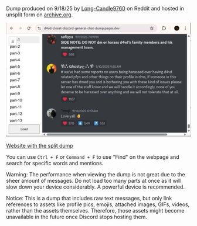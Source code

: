 Dump produced on 9/18/25 by [Long-Candle9760](https://www.reddit.com/user/Long-Candle9760/) on Reddit and hosted in unsplit form on [archive.org](https://archive.org/details/d-4vds-closet-chatting-general-chat-1010305793876312159).

![Screenshot of the website](Screenshot.png)

[Website with the split dump](https://d4vd-closet-discord-general-chat-dump.pages.dev/)

You can use ```Ctrl + F``` or ```Command + F``` to use "Find" on the webpage and search for specific words and mentions.

Warning: The performance when viewing the dump is not great due to the sheer amount of messages. Do not load too many parts at once as it will slow down your device considerably. A powerful device is recommended.

Notice: This is a dump that includes raw text messages, but only link references to assets like profile pics, emojis, attached images, GIFs, videos, rather than the assets themselves. Therefore, those assets might become unavailable in the future once Discord stops hosting them.
